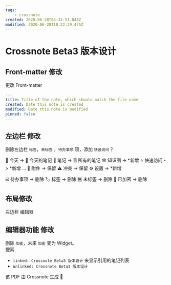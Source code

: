```yaml
---
tags:
    - crossnote
created: 2020-06-28T04:31:51.848Z
modified: 2020-06-28T10:22:29.475Z
---
```

# Crossnote Beta3 版本设计

## Front-matter 修改

更改 Front-matter

```yaml
---
title: Title of the note, which should match the file name
created: Date this note is created
modified: Date this note is modified
pinned: false
---
```

## 左边栏 修改

删除左边栏 `标签`，`未标签` ，`待办事项` 项，添加 `快速访问`？

📆  今天          -> 📆  今天的笔记
📁  笔记          -> 🗒  所有的笔记
🕸  知识图      -> \*新增
⭐️  快速访问   -> \*新增
...
📎 附件            -> 保留
⚠️ 冲突            -> 保留
⚙️ 设置            -> \*新增

☑️  待办事项 -> 删除
🏷  标签          -> 删除
🈚 未标签       -> 删除
🔐 已加密       -> 删除

## 布局修改
左边栏
编辑器

## 编辑器功能 修改
删除 `加密`，未来 `加密` 变为 Widget。  
搜索 
* `linked: Crossnote Beta3 版本设计` 来显示引用的笔记列表
* `unlinked: Crossnote Beta3 版本设计`

该 PDF 由 Crossnote 生成 🌝 

